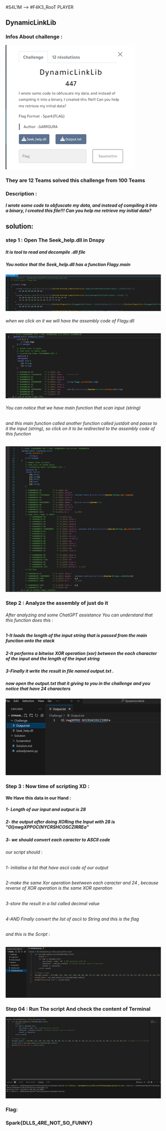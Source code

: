 #S4L1M --> #F4K3_RooT PLAYER

## DynamicLinkLib  	

### Infos About challenge : 

![](Screenshot/P1.png)

### They are 12 Teams solved this challenge from 100 Teams


### Description : 

##### I wrote some code to obfuscate my data, and instead of compiling it into a binary, I created this file!!! Can you help me retrieve my initial data?


## solution:



### step 1 : Open The Seek_help.dll  in Dnspy 

##### It is tool to read and decompile .dll file 


##### You notice that the Seek_help.dll has a function Flagy.main
![](Screenshot/P2.png)

###### when we click on it we will have the assembly code of Flagy.dll 


![](Screenshot/P3.png)




###### You can notice that we have main function that scan input (string)  




###### and  this main function called another function called justdoit and passe to it the input (string), so click on it to be redirected to the assembly code of this function 

![](Screenshot/P4.png)



### Step 2 : Analyze the assembly of just do it 

###### After analyzing and some ChatGPT assistance You can understand that this function does this :  

   ##### 1-It loads the length of the input string that is passed from the main function onto the stack
   ##### 2-It performs a bitwise XOR operation (xor) between the each character of the input and the length of the input string
   ##### 3-Finally it write the result in file named output.txt .
  
   
##### now open the output.txt that it giving to you in the challenge and you notice that have 24 characters  


![](Screenshot/P5.png)

### Step 3 : Now time of scripting XD : 
#### We Have this data in our Hand : 
##### 1- Length of our input and output is 28
##### 2- the output after doing XORing the Input with 28 is "Ol}nwgXPPOC(NYCRSHCOSCZIRREa"
##### 3- we should convert each caracter to ASCII code 

###### our script should : 
###### 1- initialise a list that have ascii code of our output 
###### 2-make the same Xor operation beetween each caracter and 24 , because reverse of XOR operation is the same XOR operation
###### 3-store the result in a list called decimal value 
###### 4-AND Finally  convert the list of ascii to String and this is the flag 




###### and this is the Script : 


![](Screenshot/P6.png)



### Step 04  : Run The script And check the content of Terminal  



![](Screenshot/P7.png)


### Flag:

### Spark{DLLS_4RE_NOT_SO_FUNNY}
